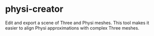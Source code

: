 # physi-creator

Edit and export a scene of Three and Physi meshes. This tool makes it easier to align Physi approximations with complex Three meshes.